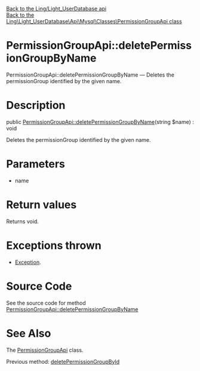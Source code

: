 [Back to the Ling/Light_UserDatabase api](https://github.com/lingtalfi/Light_UserDatabase/blob/master/doc/api/Ling/Light_UserDatabase.md)<br>
[Back to the Ling\Light_UserDatabase\Api\Mysql\Classes\PermissionGroupApi class](https://github.com/lingtalfi/Light_UserDatabase/blob/master/doc/api/Ling/Light_UserDatabase/Api/Mysql/Classes/PermissionGroupApi.md)


PermissionGroupApi::deletePermissionGroupByName
================



PermissionGroupApi::deletePermissionGroupByName — Deletes the permissionGroup identified by the given name.




Description
================


public [PermissionGroupApi::deletePermissionGroupByName](https://github.com/lingtalfi/Light_UserDatabase/blob/master/doc/api/Ling/Light_UserDatabase/Api/Mysql/Classes/PermissionGroupApi/deletePermissionGroupByName.md)(string $name) : void




Deletes the permissionGroup identified by the given name.




Parameters
================


- name

    


Return values
================

Returns void.


Exceptions thrown
================

- [Exception](http://php.net/manual/en/class.exception.php).&nbsp;







Source Code
===========
See the source code for method [PermissionGroupApi::deletePermissionGroupByName](https://github.com/lingtalfi/Light_UserDatabase/blob/master/Api/Mysql/Classes/PermissionGroupApi.php#L185-L191)


See Also
================

The [PermissionGroupApi](https://github.com/lingtalfi/Light_UserDatabase/blob/master/doc/api/Ling/Light_UserDatabase/Api/Mysql/Classes/PermissionGroupApi.md) class.

Previous method: [deletePermissionGroupById](https://github.com/lingtalfi/Light_UserDatabase/blob/master/doc/api/Ling/Light_UserDatabase/Api/Mysql/Classes/PermissionGroupApi/deletePermissionGroupById.md)<br>

